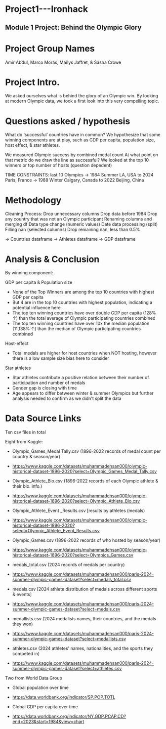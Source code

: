 # Project1---Ironhack

## Module 1 Project: Behind the Olympic Glory

# Project Group Names
Amir Abdul, Marco Morás, Maïlys Jaffret, & Sasha Crowe

# Project Intro.
We asked ourselves what is behind the glory of an Olympic win.
By looking at modern Olympic data, we took a first look into this very compelling topic.


# Questions asked / hypothesis
What do ‘successful’ countries have in common? 
We hypothesize that some winning components are at play, such as GDP per capita, population size, host effect, & star athletes.

We measured Olympic success by combined medal count
At what point on that metric do we draw the line as successful? We looked at the top 10 winners or top number of hosts (question depedent)

TIME CONSTRAINTS: last 10 Olympics 
-> 1984 Summer LA, USA to 2024 Paris, France
-> 1988 Winter Calgary, Canada to 2022 Beijing, China


# Methodology
Cleaning Process:
Drop unnecessary columns
Drop data before 1984
Drop any country that was not an Olympic participant
Renaming columns and merging df
Data type change (numeric values)
Date data processing (split)
Filling nan (selected columns)
Drop remaining nan, less than 0.5%

→ Countries dataframe
→ Athletes dataframe
→ GDP dataframe



# Analysis & Conclusion
By winning component:

GDP per capita & Population size
- None of the Top Winners are among the top 10 countries with highest GDP per capita
- But 4 are in the top 10 countries with highest population, indicating a potential influence here
- The top ten winning countries have over double GDP per capita (128% ↑) than the total average of Olympic participating countries combined
- The top ten winning countries have over 10x the median population (11,138% ↑) than the median of Olympic participating countries combined

Host-effect   
- Total medals are higher for host countries when NOT hosting, however there is a low sample size bias here to consider

Star athletes   
- Star athletes contribute a positive relation between their number of participation and number of medals
- Gender gap is closing with time
- Age appears to differ between winter & summer Olympics but further analysis needed to confirm as we didn't split the data


# Data Source Links
Ten csv files in total

Eight from Kaggle:
- Olympic_Games_Medal Tally.csv (1896-2022 records of medal count per country & season/year)
- https://www.kaggle.com/datasets/muhammadehsan000/olympic-historical-dataset-1896-2020?select=Olympic_Games_Medal_Tally.csv

- Olympic_Athlete_Bio.csv (1896-2022 records of each Olympic athlete & their bio. info.)
- https://www.kaggle.com/datasets/muhammadehsan000/olympic-historical-dataset-1896-2020?select=Olympic_Athlete_Bio.csv

- Olympic_Athlete_Event _Results.csv [results by athletes (medals)
- https://www.kaggle.com/datasets/muhammadehsan000/olympic-historical-dataset-1896-2020?select=Olympic_Athlete_Event_Results.csv

- Olympic_Games.csv (1896-2022 records of who hosted by season/year)
- https://www.kaggle.com/datasets/muhammadehsan000/olympic-historical-dataset-1896-2020?select=Olympics_Games.csv

- medals_total.csv (2024 records of medals per country)
- https://www.kaggle.com/datasets/muhammadehsan000/paris-2024-summer-olympic-games-dataset?select=medals_total.csv

- medals.csv [2024 athlete distribution of medals across different sports & events]
- https://www.kaggle.com/datasets/muhammadehsan000/paris-2024-summer-olympic-games-dataset?select=medals.csv

- medallists.csv (2024 medalists names, their countries, and the medals they won)
- https://www.kaggle.com/datasets/muhammadehsan000/paris-2024-summer-olympic-games-dataset?select=medallists.csv

- athletes.csv (2024 athletes' names, nationalities, and the sports they competed in)
- https://www.kaggle.com/datasets/muhammadehsan000/paris-2024-summer-olympic-games-dataset?select=athletes.csv

Two from World Data Group
- Global population over time
- https://data.worldbank.org/indicator/SP.POP.TOTL

- Global GDP per capita over time
- https://data.worldbank.org/indicator/NY.GDP.PCAP.CD?end=2023&start=1984&view=chart
